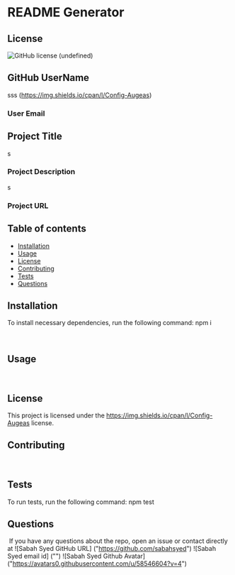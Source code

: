 
# README Generator
## License
![GitHub license](https://img.shields.io/cpan/l/Config-Augeas)
(undefined)

## GitHub UserName
sss 
(https://img.shields.io/cpan/l/Config-Augeas)

### User Email


## Project Title
s
### Project Description
s
### Project URL


## Table of contents

* [Installation](#installation)
​
* [Usage](#usage)
​
* [License](#license)
​
* [Contributing](#contributing)
​
* [Tests](#tests)
​
* [Questions](#questions)


## Installation

To install necessary dependencies, run the following command:
npm i 

​
## Usage
​
​
## License
​This project is licensed under the https://img.shields.io/cpan/l/Config-Augeas license.

## Contributing
​
​
## Tests
​To run tests, run the following command:
npm test
​
## Questions
​
If you have any questions about the repo, open an issue or contact directly at 
![Sabah Syed GitHub URL] ("https://github.com/sabahsyed")
![Sabah Syed email id] ("")
![Sabah Syed Github Avatar] ("https://avatars0.githubusercontent.com/u/58546604?v=4")
